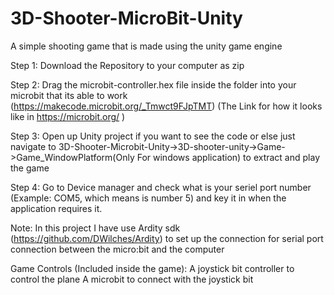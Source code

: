# 3D-Shooter-MicroBit-Unity

A simple shooting game that is made using the unity game engine

Step 1: Download the Repository to your computer as zip

Step 2: Drag the microbit-controller.hex file inside the folder into your microbit that its able to work (https://makecode.microbit.org/_Tmwct9FJpTMT) (The Link for how it looks like in https://microbit.org/ )

Step 3: Open up Unity project if you want to see the code or else just navigate to 3D-Shooter-Microbit-Unity->3D-shooter-unity->Game->Game_WindowPlatform(Only For windows application) to extract and play the game

Step 4: Go to Device manager and check what is your seriel port number (Example: COM5, which means is number 5) and key it in when the application requires it.

Note: In this project I have use Ardity sdk (https://github.com/DWilches/Ardity) to set up the connection for serial port connection between the micro:bit and the computer

Game Controls (Included inside the game):
A joystick bit controller to control the plane
A microbit to connect with the joystick bit
